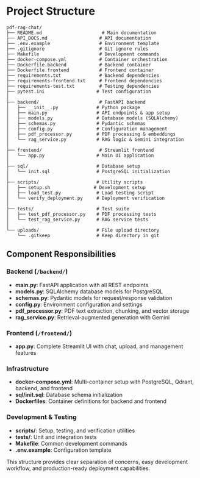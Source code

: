 # Project Structure

```
pdf-rag-chat/
├── README.md                      # Main documentation
├── API_DOCS.md                   # API documentation  
├── .env.example                  # Environment template
├── .gitignore                    # Git ignore rules
├── Makefile                      # Development commands
├── docker-compose.yml            # Container orchestration
├── Dockerfile.backend            # Backend container
├── Dockerfile.frontend           # Frontend container
├── requirements.txt              # Backend dependencies
├── requirements-frontend.txt     # Frontend dependencies
├── requirements-test.txt         # Testing dependencies
├── pytest.ini                   # Test configuration
│
├── backend/                      # FastAPI backend
│   ├── __init__.py              # Python package
│   ├── main.py                  # API endpoints & app setup
│   ├── models.py                # Database models (SQLAlchemy)
│   ├── schemas.py               # Pydantic schemas
│   ├── config.py                # Configuration management
│   ├── pdf_processor.py         # PDF processing & embeddings
│   └── rag_service.py           # RAG logic & Gemini integration
│
├── frontend/                     # Streamlit frontend
│   └── app.py                   # Main UI application
│
├── sql/                         # Database setup
│   └── init.sql                 # PostgreSQL initialization
│
├── scripts/                     # Utility scripts
│   ├── setup.sh                # Development setup
│   ├── load_test.py             # Load testing script
│   └── verify_deployment.py     # Deployment verification
│
├── tests/                       # Test suite
│   ├── test_pdf_processor.py    # PDF processing tests
│   └── test_rag_service.py      # RAG service tests
│
└── uploads/                     # File upload directory
    └── .gitkeep                 # Keep directory in git
```

## Component Responsibilities

### Backend (`/backend/`)
- **main.py**: FastAPI application with all REST endpoints
- **models.py**: SQLAlchemy database models for PostgreSQL
- **schemas.py**: Pydantic models for request/response validation
- **config.py**: Environment configuration and settings
- **pdf_processor.py**: PDF text extraction, chunking, and vector storage
- **rag_service.py**: Retrieval-augmented generation with Gemini

### Frontend (`/frontend/`)
- **app.py**: Complete Streamlit UI with chat, upload, and management features

### Infrastructure
- **docker-compose.yml**: Multi-container setup with PostgreSQL, Qdrant, backend, and frontend
- **sql/init.sql**: Database schema initialization
- **Dockerfiles**: Container definitions for backend and frontend

### Development & Testing
- **scripts/**: Setup, testing, and verification utilities
- **tests/**: Unit and integration tests
- **Makefile**: Common development commands
- **.env.example**: Configuration template

This structure provides clear separation of concerns, easy development workflow, and production-ready deployment capabilities.
